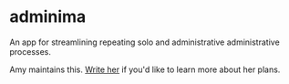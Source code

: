 # adminima

An app for streamlining repeating solo and administrative administrative processes.

Amy maintains this. [Write her](mailto:ajko@uw.edu) if you'd like to learn more about her plans.
